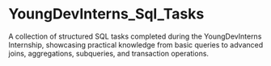 # YoungDevInterns_Sql_Tasks
A collection of structured SQL tasks completed during the YoungDevInterns Internship, showcasing practical knowledge from basic queries to advanced joins, aggregations, subqueries, and transaction operations.
